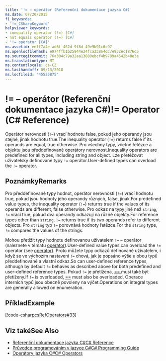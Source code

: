 ```yaml
---
title: '!= – operátor (Referenční dokumentace jazyka C#)'
ms.date: 07/20/2015
f1_keywords:
- '!=_CSharpKeyword'
helpviewer_keywords:
- inequality operator (!=) [C#]
- not equals operator (!=) [C#]
- '!= operator [C#]'
ms.assetid: eeff7a4e-ad6f-462d-9f8d-49e9b91c6c97
ms.openlocfilehash: e974ffb1b25944e24fca23864dc7e932ec1876d5
ms.sourcegitcommit: 76a304c79a32aa13889ebcf4b9789a4542b48e3e
ms.translationtype: MT
ms.contentlocale: cs-CZ
ms.lasthandoff: 09/13/2018
ms.locfileid: "45525875"
---
```

# <a name="-operator-c-reference"></a><span data-ttu-id="b83cd-102">!= – operátor (Referenční dokumentace jazyka C#)</span><span class="sxs-lookup"><span data-stu-id="b83cd-102">!= Operator (C# Reference)</span></span>
<span data-ttu-id="b83cd-103">Operátor nerovnosti (`!=`) vrací hodnotu false, pokud jeho operandy jsou stejné, jinak hodnotu true.</span><span class="sxs-lookup"><span data-stu-id="b83cd-103">The inequality operator (`!=`) returns false if its operands are equal, true otherwise.</span></span> <span data-ttu-id="b83cd-104">Pro všechny typy, včetně řetězce a objektu jsou předdefinované operátory nerovnost.</span><span class="sxs-lookup"><span data-stu-id="b83cd-104">Inequality operators are predefined for all types, including string and object.</span></span> <span data-ttu-id="b83cd-105">Lze přetěžovat uživatelsky definované typy `!=` operátor.</span><span class="sxs-lookup"><span data-stu-id="b83cd-105">User-defined types can overload the `!=` operator.</span></span>  
  
## <a name="remarks"></a><span data-ttu-id="b83cd-106">Poznámky</span><span class="sxs-lookup"><span data-stu-id="b83cd-106">Remarks</span></span>  
 <span data-ttu-id="b83cd-107">Pro předdefinované typy hodnot, operátor nerovnosti (`!=`) vrací hodnotu true, pokud jsou hodnoty jeho operandy různých, false, jinak.</span><span class="sxs-lookup"><span data-stu-id="b83cd-107">For predefined value types, the inequality operator (`!=`) returns true if the values of its operands are different, false otherwise.</span></span> <span data-ttu-id="b83cd-108">Pro odkaz na typy jiné než `string`, `!=` vrací true, pokud dva operandy odkazují na různé objekty.</span><span class="sxs-lookup"><span data-stu-id="b83cd-108">For reference types other than `string`, `!=` returns true if its two operands refer to different objects.</span></span> <span data-ttu-id="b83cd-109">Pro `string` typ `!=` porovnává hodnoty řetězce.</span><span class="sxs-lookup"><span data-stu-id="b83cd-109">For the `string` type, `!=` compares the values of the strings.</span></span>  
  
 <span data-ttu-id="b83cd-110">Mohou přetížit typy hodnotu definovanou uživatelem `!=` – operátor (naleznete v tématu [operátor](../../../csharp/language-reference/keywords/operator.md)).</span><span class="sxs-lookup"><span data-stu-id="b83cd-110">User-defined value types can overload the `!=` operator (see [operator](../../../csharp/language-reference/keywords/operator.md)).</span></span> <span data-ttu-id="b83cd-111">Proto můžete typy odkazů definované uživatelem, i když se ve výchozím nastavení `!=` chová, jak je popsáno výše u obou typů předdefinované a vlastní odkaz.</span><span class="sxs-lookup"><span data-stu-id="b83cd-111">So can user-defined reference types, although by default `!=` behaves as described above for both predefined and user-defined reference types.</span></span> <span data-ttu-id="b83cd-112">Pokud `!=` je přetížena, [ == ](../../../csharp/language-reference/operators/equality-comparison-operator.md) musí také být přetíženy.</span><span class="sxs-lookup"><span data-stu-id="b83cd-112">If `!=` is overloaded, [==](../../../csharp/language-reference/operators/equality-comparison-operator.md) must also be overloaded.</span></span> <span data-ttu-id="b83cd-113">Operace interních typů jsou obecně povoleny na výčet.</span><span class="sxs-lookup"><span data-stu-id="b83cd-113">Operations on integral types are generally allowed on enumeration.</span></span>  
  
## <a name="example"></a><span data-ttu-id="b83cd-114">Příklad</span><span class="sxs-lookup"><span data-stu-id="b83cd-114">Example</span></span>  
 [!code-csharp[csRefOperators#33](../../../csharp/language-reference/operators/codesnippet/CSharp/not-equal-operator_1.cs)]  
  
## <a name="see-also"></a><span data-ttu-id="b83cd-115">Viz také</span><span class="sxs-lookup"><span data-stu-id="b83cd-115">See Also</span></span>

- [<span data-ttu-id="b83cd-116">Referenční dokumentace jazyka C#</span><span class="sxs-lookup"><span data-stu-id="b83cd-116">C# Reference</span></span>](../../../csharp/language-reference/index.md)  
- [<span data-ttu-id="b83cd-117">Průvodce programováním v jazyce C#</span><span class="sxs-lookup"><span data-stu-id="b83cd-117">C# Programming Guide</span></span>](../../../csharp/programming-guide/index.md)  
- [<span data-ttu-id="b83cd-118">Operátory jazyka C#</span><span class="sxs-lookup"><span data-stu-id="b83cd-118">C# Operators</span></span>](../../../csharp/language-reference/operators/index.md)
